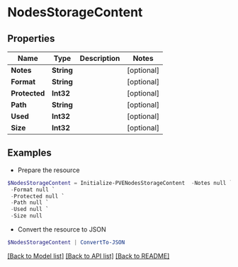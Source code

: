# NodesStorageContent
## Properties

Name | Type | Description | Notes
------------ | ------------- | ------------- | -------------
**Notes** | **String** |  | [optional] 
**Format** | **String** |  | [optional] 
**Protected** | **Int32** |  | [optional] 
**Path** | **String** |  | [optional] 
**Used** | **Int32** |  | [optional] 
**Size** | **Int32** |  | [optional] 

## Examples

- Prepare the resource
```powershell
$NodesStorageContent = Initialize-PVENodesStorageContent  -Notes null `
 -Format null `
 -Protected null `
 -Path null `
 -Used null `
 -Size null
```

- Convert the resource to JSON
```powershell
$NodesStorageContent | ConvertTo-JSON
```

[[Back to Model list]](../README.md#documentation-for-models) [[Back to API list]](../README.md#documentation-for-api-endpoints) [[Back to README]](../README.md)

